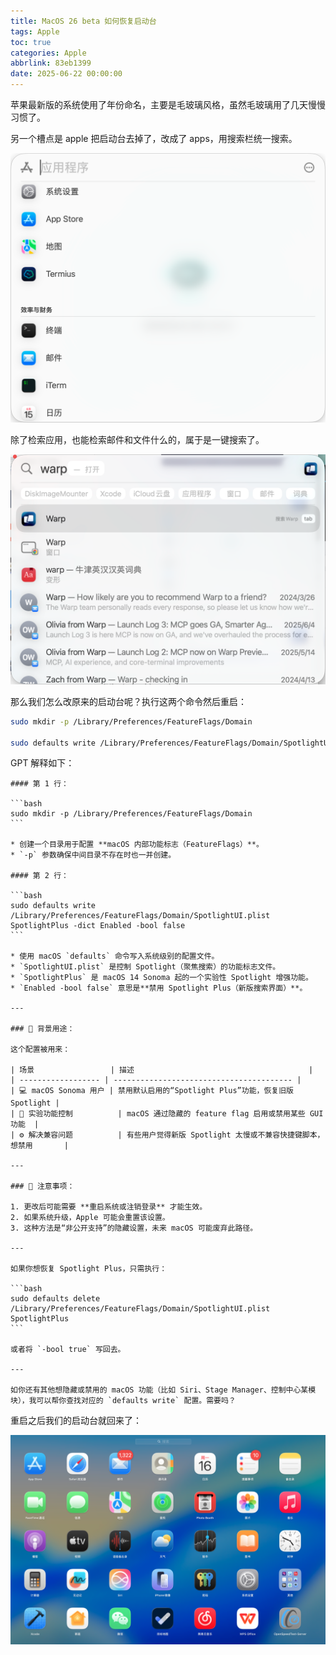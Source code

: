 ```yaml
---
title: MacOS 26 beta 如何恢复启动台
tags: Apple
toc: true
categories: Apple
abbrlink: 83eb1399
date: 2025-06-22 00:00:00
---
```


苹果最新版的系统使用了年份命名，主要是毛玻璃风格，虽然毛玻璃用了几天慢慢习惯了。

另一个槽点是 apple 把启动台去掉了，改成了 apps，用搜索栏统一搜索。

![afe4c7a5c5be827826a5052bef99b15d](https://raw.githubusercontent.com/cloudsmithy/picgo-imh/master/afe4c7a5c5be827826a5052bef99b15d.png)

除了检索应用，也能检索邮件和文件什么的，属于是一键搜索了。

<!-- more -->

![f2ffc0aca969718696707c309990f94a](https://raw.githubusercontent.com/cloudsmithy/picgo-imh/master/f2ffc0aca969718696707c309990f94a.png)

那么我们怎么改原来的启动台呢？执行这两个命令然后重启：

```bash
sudo mkdir -p /Library/Preferences/FeatureFlags/Domain

sudo defaults write /Library/Preferences/FeatureFlags/Domain/SpotlightUI.plist SpotlightPlus -dict Enabled -bool false
```

GPT 解释如下：

````
#### 第 1 行：

```bash
sudo mkdir -p /Library/Preferences/FeatureFlags/Domain
```

* 创建一个目录用于配置 **macOS 内部功能标志（FeatureFlags）**。
* `-p` 参数确保中间目录不存在时也一并创建。

#### 第 2 行：

```bash
sudo defaults write /Library/Preferences/FeatureFlags/Domain/SpotlightUI.plist SpotlightPlus -dict Enabled -bool false
```

* 使用 macOS `defaults` 命令写入系统级别的配置文件。
* `SpotlightUI.plist` 是控制 Spotlight（聚焦搜索）的功能标志文件。
* `SpotlightPlus` 是 macOS 14 Sonoma 起的一个实验性 Spotlight 增强功能。
* `Enabled -bool false` 意思是**禁用 Spotlight Plus（新版搜索界面）**。

---

### 🧩 背景用途：

这个配置被用来：

| 场景                 | 描述                                       |
| ------------------ | ---------------------------------------- |
| 💻 macOS Sonoma 用户 | 禁用默认启用的“Spotlight Plus”功能，恢复旧版 Spotlight |
| 🧪 实验功能控制          | macOS 通过隐藏的 feature flag 启用或禁用某些 GUI 功能  |
| ⚙️ 解决兼容问题          | 有些用户觉得新版 Spotlight 太慢或不兼容快捷键脚本，想禁用       |

---

### 🚨 注意事项：

1. 更改后可能需要 **重启系统或注销登录** 才能生效。
2. 如果系统升级，Apple 可能会重置该设置。
3. 这种方法是“非公开支持”的隐藏设置，未来 macOS 可能废弃此路径。

---

如果你想恢复 Spotlight Plus，只需执行：

```bash
sudo defaults delete /Library/Preferences/FeatureFlags/Domain/SpotlightUI.plist SpotlightPlus
```

或者将 `-bool true` 写回去。

---

如你还有其他想隐藏或禁用的 macOS 功能（比如 Siri、Stage Manager、控制中心某模块），我可以帮你查找对应的 `defaults write` 配置。需要吗？

````

重启之后我们的启动台就回来了：

![dbd2d68cadcb6d80d8df9cbfe240dace](https://raw.githubusercontent.com/cloudsmithy/picgo-imh/master/dbd2d68cadcb6d80d8df9cbfe240dace.png)
